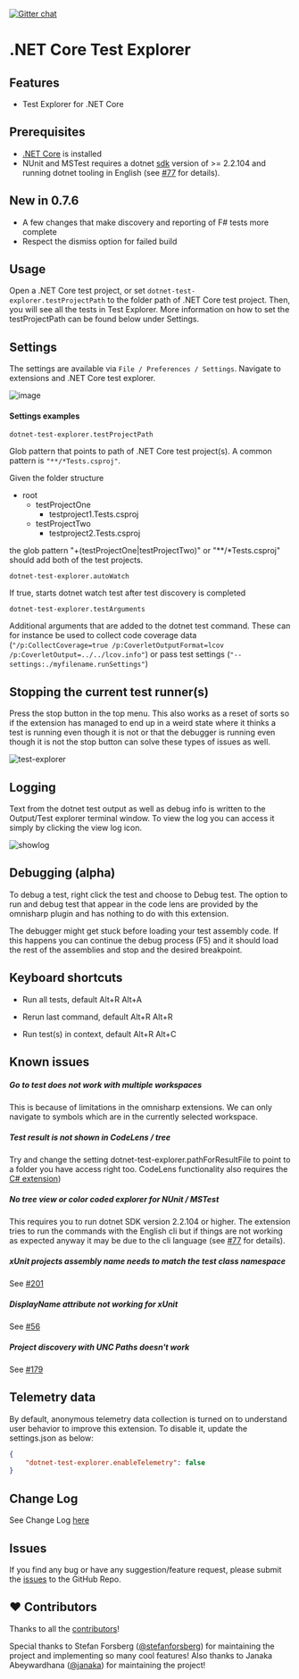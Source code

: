 [![Gitter chat](https://badges.gitter.im/gitterHQ/gitter.png)](https://gitter.im/vscode-dotnet-test-explorer/Lobby)

# .NET Core Test Explorer

## Features

* Test Explorer for .NET Core

## Prerequisites

* [.NET Core](https://www.microsoft.com/net/core) is installed
* NUnit and MSTest requires a dotnet [sdk](https://www.microsoft.com/net/download) version of >= 2.2.104 and running dotnet tooling in English (see [#77](https://github.com/formulahendry/vscode-dotnet-test-explorer/issues/77) for details).

## New in 0.7.6

* A few changes that make discovery and reporting of F# tests more complete
* Respect the dismiss option for failed build

## Usage

Open a .NET Core test project, or set `dotnet-test-explorer.testProjectPath` to the folder path of .NET Core test project. Then, you will see all the tests in Test Explorer. More information on how to set the testProjectPath can be found below under Settings.

## Settings

The settings are available via `File / Preferences / Settings`. Navigate to extensions and .NET Core test explorer.

![image](https://user-images.githubusercontent.com/358570/88801296-c26fb380-d1a9-11ea-812f-6623665f354a.png)

#### Settings examples
`dotnet-test-explorer.testProjectPath`

Glob pattern that points to path of .NET Core test project(s). A common pattern is `"**/*Tests.csproj"`.

Given the folder structure
* root
  * testProjectOne
    * testproject1.Tests.csproj
  * testProjectTwo
    * testproject2.Tests.csproj

the glob pattern "+(testProjectOne|testProjectTwo)" or "**/*Tests.csproj" should add both of the test projects.

`dotnet-test-explorer.autoWatch`
 
 If true, starts dotnet watch test after test discovery is completed

`dotnet-test-explorer.testArguments`

Additional arguments that are added to the dotnet test command. These can for instance be used to collect code coverage data (`"/p:CollectCoverage=true /p:CoverletOutputFormat=lcov /p:CoverletOutput=../../lcov.info"`) or pass test settings (`"--settings:./myfilename.runSettings"`)


## Stopping the current test runner(s)

Press the stop button in the top menu. This also works as a reset of sorts so if the extension has managed to end up in a weird state where it thinks a test is running even though it is not or that the debugger is running even though it is not the stop button can solve these types of issues as well.

![test-explorer](images/stop.PNG)

## Logging

Text from the dotnet test output as well as debug info is written to the Output/Test explorer terminal window. To view the log you can access it simply by clicking the view log icon.

![showlog](images/showlog.png)

## Debugging (alpha)

To debug a test, right click the test and choose to Debug test. The option to run and debug test that appear in the code lens are provided by the omnisharp plugin and has nothing to do with this extension.

The debugger might get stuck before loading your test assembly code. If this happens you can continue the debug process (F5) and it should load the rest of the assemblies and stop and the desired breakpoint.


## Keyboard shortcuts

* Run all tests, default Alt+R Alt+A

* Rerun last command, default Alt+R Alt+R

* Run test(s) in context, default Alt+R Alt+C

## Known issues
##### Go to test does not work with multiple workspaces
This is because of limitations in the omnisharp extensions. We can only navigate to symbols which are in the currently selected workspace.

##### Test result is not shown in CodeLens / tree
Try and change the setting dotnet-test-explorer.pathForResultFile to point to a folder you have access right too. CodeLens functionality also requires the [C# extension](https://marketplace.visualstudio.com/items?itemName=ms-vscode.csharp)) 

##### No tree view or color coded explorer for NUnit / MSTest
This requires you to run dotnet SDK version 2.2.104 or higher. The extension tries to run the commands with the English cli but if things are not working as expected anyway it may be due to the cli language (see [#77](https://github.com/formulahendry/vscode-dotnet-test-explorer/issues/77) for details).

##### xUnit projects assembly name needs to match the test class namespace
See [#201](https://github.com/formulahendry/vscode-dotnet-test-explorer/issues/201)

##### DisplayName attribute not working for xUnit
See [#56](https://github.com/formulahendry/vscode-dotnet-test-explorer/issues/56)

##### Project discovery with UNC Paths doesn't work
See [#179](https://github.com/formulahendry/vscode-dotnet-test-explorer/issues/179)

## Telemetry data

By default, anonymous telemetry data collection is turned on to understand user behavior to improve this extension. To disable it, update the settings.json as below:
```json
{
    "dotnet-test-explorer.enableTelemetry": false
}
```

## Change Log

See Change Log [here](CHANGELOG.md)

## Issues

If you find any bug or have any suggestion/feature request, please submit the [issues](https://github.com/formulahendry/vscode-dotnet-test-explorer/issues) to the GitHub Repo.

## ❤️ Contributors

Thanks to all the [contributors](https://github.com/formulahendry/vscode-dotnet-test-explorer/graphs/contributors)!

Special thanks to Stefan Forsberg ([@stefanforsberg](https://github.com/stefanforsberg)) for maintaining the project and implementing so many cool features! Also thanks to Janaka Abeywardhana ([@janaka](https://github.com/janaka)) for maintaining the project!
